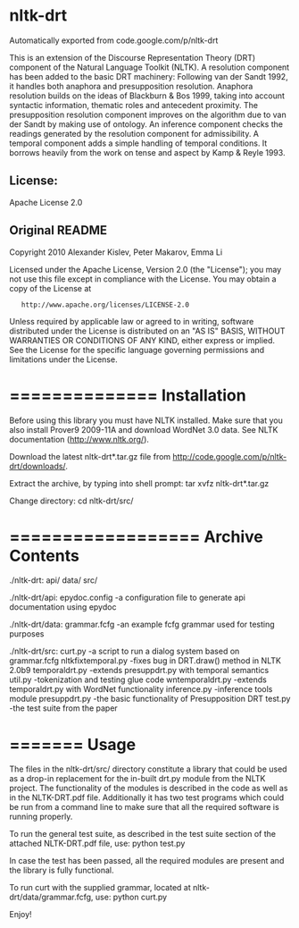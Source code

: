 # nltk-drt
Automatically exported from code.google.com/p/nltk-drt


This is an extension of the Discourse Representation Theory (DRT) component of the Natural Language Toolkit (NLTK). A resolution component has been added to the basic DRT machinery: Following van der Sandt 1992, it handles both anaphora and presupposition resolution. Anaphora resolution builds on the ideas of Blackburn & Bos 1999, taking into account syntactic information, thematic roles and antecedent proximity. The presupposition resolution component improves on the algorithm due to van der Sandt by making use of ontology. An inference component checks the readings generated by the resolution component for admissibility. A temporal component adds a simple handling of temporal conditions. It borrows heavily from the work on tense and aspect by Kamp & Reyle 1993.


## License:
Apache License 2.0

## Original README

Copyright 2010 Alexander Kislev, Peter Makarov, Emma Li

   Licensed under the Apache License, Version 2.0 (the "License");
   you may not use this file except in compliance with the License.
   You may obtain a copy of the License at

       http://www.apache.org/licenses/LICENSE-2.0

   Unless required by applicable law or agreed to in writing, software
   distributed under the License is distributed on an "AS IS" BASIS,
   WITHOUT WARRANTIES OR CONDITIONS OF ANY KIND, either express or implied.
   See the License for the specific language governing permissions and
   limitations under the License.

==============
 Installation
==============

Before using this library you must have NLTK installed. Make sure that you also
install Prover9 2009-11A and download WordNet 3.0 data.
See NLTK documentation (http://www.nltk.org/).

Download the latest nltk-drt*.tar.gz file from
http://code.google.com/p/nltk-drt/downloads/.

Extract the archive, by typing into shell prompt:
tar xvfz nltk-drt*.tar.gz

Change directory:
cd nltk-drt/src/

==================
 Archive Contents
==================

./nltk-drt:
api/ data/ src/

./nltk-drt/api:
epydoc.config       -a configuration file to generate api documentation using
                     epydoc

./nltk-drt/data:
grammar.fcfg        -an example fcfg grammar used for testing purposes

./nltk-drt/src:
curt.py             -a script to run a dialog system based on grammar.fcfg
nltkfixtemporal.py  -fixes bug in DRT.draw() method in NLTK 2.0b9
temporaldrt.py      -extends presuppdrt.py with temporal semantics
util.py             -tokenization and testing glue code
wntemporaldrt.py    -extends temporaldrt.py with WordNet functionality
inference.py        -inference tools module
presuppdrt.py       -the basic functionality of Presupposition DRT
test.py             -the test suite from the paper

=======
 Usage
=======

The files in the nltk-drt/src/ directory constitute a library that could be
used as a drop-in replacement for the in-built drt.py module from the NLTK
project. The functionality of the modules is described in the code as well
as in the NLTK-DRT.pdf file. Additionally it has two test programs which
could be run from a command line to make sure that all the required software
is running properly.

To run the general test suite, as described in the test suite section of the
attached NLTK-DRT.pdf file, use:
python test.py

In case the test has been passed, all the required modules are present and the
library is fully functional.

To run curt with the supplied grammar, located at nltk-drt/data/grammar.fcfg,
use:
python curt.py

Enjoy!



